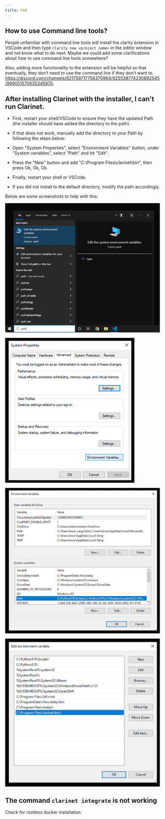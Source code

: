 ```yaml
---
title: FAQ
---
```



## How to use Command line tools?

People unfamiliar with command line tools will install the clarity extension in VSCode and then type `clarity new <project name>` in the editor window and not know what to do next. Maybe we could add some clarifications about how to use command line tools somewhere? 

Also, adding more functionality to the extension will be helpful so that eventually, they don’t need to use the command line if they don’t want to. https://discord.com/channels/621759717756370964/625538774230892545/999051570635345970.

## After installing Clarinet with the installer, I can't run Clarinet. 

- First, restart your shell/VSCode to ensure they have the updated Path (the installer should have added the directory to the path).
- If that does not work, manually add the directory to your Path by following the steps below:

- Open "System Properties", select "Environment Variables" button, under "System variables", select "Path" and hit "Edit". 
- Press the "New" button and add "C:\Program Files\clarinet\bin", then press Ok, Ok, Ok. 
- Finally, restart your shell or VSCode.
- If you did not install to the default directory, modify the path accordingly.

Below are some screenshots to help with this:

![FAQ -1](images/clarinet-faq-1.png)

![FAQ -1](images/clarinet-faq-2.png)

![FAQ -1](images/clarinet-faq-3.png)

![FAQ -1](images/clarinet-faq-4.png)


## The command `clarinet integrate` is not working

Check for rootless docker installation.
